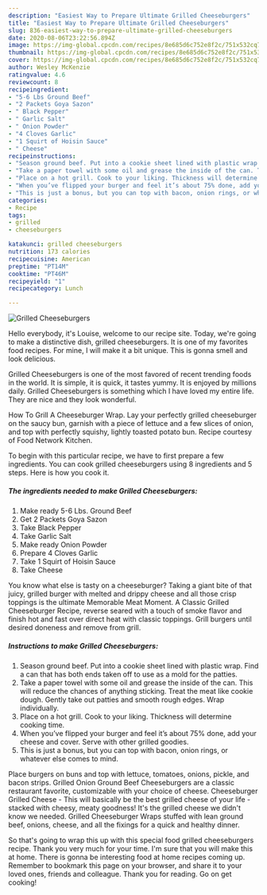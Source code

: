 ```yaml
---
description: "Easiest Way to Prepare Ultimate Grilled Cheeseburgers"
title: "Easiest Way to Prepare Ultimate Grilled Cheeseburgers"
slug: 836-easiest-way-to-prepare-ultimate-grilled-cheeseburgers
date: 2020-08-06T23:22:56.894Z
image: https://img-global.cpcdn.com/recipes/8e685d6c752e8f2c/751x532cq70/grilled-cheeseburgers-recipe-main-photo.jpg
thumbnail: https://img-global.cpcdn.com/recipes/8e685d6c752e8f2c/751x532cq70/grilled-cheeseburgers-recipe-main-photo.jpg
cover: https://img-global.cpcdn.com/recipes/8e685d6c752e8f2c/751x532cq70/grilled-cheeseburgers-recipe-main-photo.jpg
author: Wesley McKenzie
ratingvalue: 4.6
reviewcount: 8
recipeingredient:
- "5-6 Lbs Ground Beef"
- "2 Packets Goya Sazon"
- " Black Pepper"
- " Garlic Salt"
- " Onion Powder"
- "4 Cloves Garlic"
- "1 Squirt of Hoisin Sauce"
- " Cheese"
recipeinstructions:
- "Season ground beef. Put into a cookie sheet lined with plastic wrap. Find a can that has both ends taken off to use as a mold for the patties."
- "Take a paper towel with some oil and grease the inside of the can. This will reduce the chances of anything sticking. Treat the meat like cookie dough. Gently take out patties and smooth rough edges. Wrap individually."
- "Place on a hot grill. Cook to your liking. Thickness will determine cooking time."
- "When you’ve flipped your burger and feel it’s about 75% done, add your cheese and cover. Serve with other grilled goodies."
- "This is just a bonus, but you can top with bacon, onion rings, or whatever else comes to mind."
categories:
- Recipe
tags:
- grilled
- cheeseburgers

katakunci: grilled cheeseburgers 
nutrition: 173 calories
recipecuisine: American
preptime: "PT14M"
cooktime: "PT46M"
recipeyield: "1"
recipecategory: Lunch

---
```



![Grilled Cheeseburgers](https://img-global.cpcdn.com/recipes/8e685d6c752e8f2c/751x532cq70/grilled-cheeseburgers-recipe-main-photo.jpg)

Hello everybody, it's Louise, welcome to our recipe site. Today, we're going to make a distinctive dish, grilled cheeseburgers. It is one of my favorites food recipes. For mine, I will make it a bit unique. This is gonna smell and look delicious.

Grilled Cheeseburgers is one of the most favored of recent trending foods in the world. It is simple, it is quick, it tastes yummy. It is enjoyed by millions daily. Grilled Cheeseburgers is something which I have loved my entire life. They are nice and they look wonderful.

How To Grill A Cheeseburger Wrap. Lay your perfectly grilled cheeseburger on the saucy bun, garnish with a piece of lettuce and a few slices of onion, and top with perfectly squishy, lightly toasted potato bun. Recipe courtesy of Food Network Kitchen.


To begin with this particular recipe, we have to first prepare a few ingredients. You can cook grilled cheeseburgers using 8 ingredients and 5 steps. Here is how you cook it.

<!--inarticleads1-->

##### The ingredients needed to make Grilled Cheeseburgers:

1. Make ready 5-6 Lbs. Ground Beef
1. Get 2 Packets Goya Sazon
1. Take  Black Pepper
1. Take  Garlic Salt
1. Make ready  Onion Powder
1. Prepare 4 Cloves Garlic
1. Take 1 Squirt of Hoisin Sauce
1. Take  Cheese


You know what else is tasty on a cheeseburger? Taking a giant bite of that juicy, grilled burger with melted and drippy cheese and all those crisp toppings is the ultimate Memorable Meat Moment. A Classic Grilled Cheeseburger Recipe, reverse seared with a touch of smoke flavor and finish hot and fast over direct heat with classic toppings. Grill burgers until desired doneness and remove from grill. 

<!--inarticleads2-->

##### Instructions to make Grilled Cheeseburgers:

1. Season ground beef. Put into a cookie sheet lined with plastic wrap. Find a can that has both ends taken off to use as a mold for the patties.
1. Take a paper towel with some oil and grease the inside of the can. This will reduce the chances of anything sticking. Treat the meat like cookie dough. Gently take out patties and smooth rough edges. Wrap individually.
1. Place on a hot grill. Cook to your liking. Thickness will determine cooking time.
1. When you’ve flipped your burger and feel it’s about 75% done, add your cheese and cover. Serve with other grilled goodies.
1. This is just a bonus, but you can top with bacon, onion rings, or whatever else comes to mind.


Place burgers on buns and top with lettuce, tomatoes, onions, pickle, and bacon strips. Grilled Onion Ground Beef Cheeseburgers are a classic restaurant favorite, customizable with your choice of cheese. Cheeseburger Grilled Cheese - This will basically be the best grilled cheese of your life - stacked with cheesy, meaty goodness! It&#39;s the grilled cheese we didn&#39;t know we needed. Grilled Cheeseburger Wraps stuffed with lean ground beef, onions, cheese, and all the fixings for a quick and healthy dinner. 

So that's going to wrap this up with this special food grilled cheeseburgers recipe. Thank you very much for your time. I'm sure that you will make this at home. There is gonna be interesting food at home recipes coming up. Remember to bookmark this page on your browser, and share it to your loved ones, friends and colleague. Thank you for reading. Go on get cooking!
